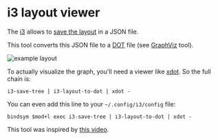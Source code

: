 # i3 layout viewer

The [i3](http://i3wm.org/) allows to [save the layout](http://i3wm.org/docs/layout-saving.html) in a JSON file.

This tool converts this JSON file to a [DOT](http://www.graphviz.org/content/dot-language) file (see [GraphViz](http://www.graphviz.org/) tool).

![example layout](https://cdn.rawgit.com/cbenz/i3-layout-viewer/master/examples/layout.svg)

To actually visualize the graph, you'll need a viewer like [xdot](https://github.com/jrfonseca/xdot.py).
So the full chain is:

```
i3-save-tree | i3-layout-to-dot | xdot -
```

You can even add this line to your `~/.config/i3/config` file:

```
bindsym $mod+l exec i3-save-tree | i3-layout-to-dot | xdot -
```

This tool was inspired by [this video](https://www.youtube.com/watch?v=AWA8Pl57UBY).